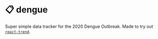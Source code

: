 # 📋 dengue

Super simple data tracker for the 2020 Dengue Outbreak. Made to try out [`react-trend`](https://www.npmjs.com/package/react-trend).
